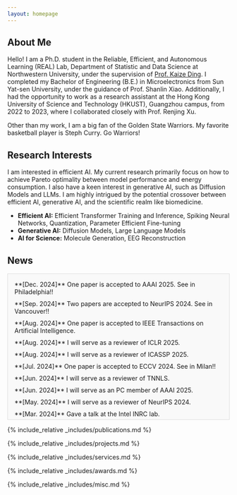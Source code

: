 ```yaml
---
layout: homepage
---
```


## About Me

Hello! I am a Ph.D. student in the Reliable, Efficient, and Autonomous Learning (REAL) Lab, Department of Statistic and Data Science at Northwestern University, under the supervision of <a href="https://kaize0409.github.io/index.html" class="u-active-none u-border-none u-btn u-button-link u-button-style u-hover-none u-none u-text-palette-1-base u-btn-5">Prof. Kaize Ding</a>. I completed my Bachelor of Engineering (B.E.) in Microelectronics from Sun Yat-sen University, under the guidance of Prof. Shanlin Xiao. Additionally, I had the opportunity to work as a research assistant at the Hong Kong University of Science and Technology (HKUST), Guangzhou campus, from 2022 to 2023, where I collaborated closely with Prof. Renjing Xu.

Other than my work, I am a big fan of the Golden State Warriors. My favorite basketball player is Steph Curry. Go Warriors!

<!-- <span style="color:red">Currently seeking summer internships for 2024!</span> -->
<!-- <b><font color="#cc0000">Currently seeking summer internships for 2024!</font></b><br> -->

## Research Interests

I am interested in efficient AI. My current research primarily focus on how to achieve Pareto optimality between model performance and energy consumption. I also have a keen interest in generative AI, such as Diffusion Models and LLMs. I am highly intrigued by the potential crossover between efficient AI, generative AI, and the scientific realm like biomedicine.

- **Efficient AI:** Efficient Transformer Training and Inference, Spiking Neural Networks, Quantization, Parameter Efficient Fine-tuning
- **Generative AI:** Diffusion Models, Large Language Models
- **AI for Science:** Molecule Generation, EEG Reconstruction

## News
<td style="padding:2.5%;width:100%;vertical-align:middle">
  <div class="listbox" style="height:300px; overflow-y:auto; border:1px solid #ddd; padding:15px; background-color:#f9f9f9;">
    <ul style="list-style-type:none; padding-left:0; margin:0;">
      <li style="margin-bottom:10px;">**[Dec. 2024]** One paper is accepted to AAAI 2025. See in Philadelphia!!</li>
      <li style="margin-bottom:10px;">**[Sep. 2024]** Two papers are accepted to NeurIPS 2024. See in Vancouver!!</li>
      <li style="margin-bottom:10px;">**[Aug. 2024]** One paper is accepted to IEEE Transactions on Artificial Intelligence.</li>
      <li style="margin-bottom:10px;">**[Aug. 2024]** I will serve as a reviewer of ICLR 2025.</li>
      <li style="margin-bottom:10px;">**[Aug. 2024]** I will serve as a reviewer of ICASSP 2025.</li>
      <li style="margin-bottom:10px;">**[Jul. 2024]** One paper is accepted to ECCV 2024. See in Milan!!</li>
      <li style="margin-bottom:10px;">**[Jun. 2024]** I will serve as a reviewer of TNNLS.</li>
      <li style="margin-bottom:10px;">**[Jun. 2024]** I will serve as an PC member of AAAI 2025.</li>
      <li style="margin-bottom:10px;">**[May. 2024]** I will serve as a reviewer of NeurIPS 2024.</li>
      <li style="margin-bottom:10px;">**[Mar. 2024]** Gave a talk at the Intel INRC lab.</li>
      <li style="margin-bottom:10px;">**[Feb. 2024]** My ICASSP paper is selected as an oral paper. See in Seoul!!</li>
      <li style="margin-bottom:10px;">**[Feb. 2024]** I will serve as a reviewer of ECCV 2024.</li>
      <li style="margin-bottom:10px;">**[Jan. 2024]** I will serve as a reviewer of MM 2024.</li>
      <li style="margin-bottom:10px;">**[Dec. 2023]** One paper is accepted to ICASSP 2024.</li>
      <li style="margin-bottom:10px;">**[Nov. 2023]** I will serve as a reviewer of CVPR 2024.</li>
      <li style="margin-bottom:10px;">**[Oct. 2023]** One paper is accepted to WACV 2024.</li>
      <li style="margin-bottom:10px;">**[Aug. 2023]** I will serve as an PC member of AAAI 2024.</li>
      <li style="margin-bottom:10px;">**[Jul. 2023]** One paper is accepted to ICCV 2023.</li>
      <li style="margin-bottom:10px;">**[June. 2022]** One paper is accepted to DSAA 2022.</li>
    </ul>
  </div>
</td>

{% include_relative _includes/publications.md %}

{% include_relative _includes/projects.md %}

{% include_relative _includes/services.md %}

{% include_relative _includes/awards.md %}

{% include_relative _includes/misc.md %}
